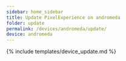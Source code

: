 ```yaml
---
sidebar: home_sidebar
title: Update PixelExperience on andromeda
folder: update
permalink: /devices/andromeda/update/
device: andromeda
---
```

{% include templates/device_update.md %}
